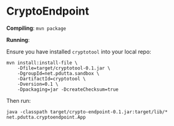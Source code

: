 # CryptoEndpoint

**Compiling**: `mvn package`

**Running**:

Ensure you have installed `cryptotool` into your local repo:

```
mvn install:install-file \
    -Dfile=target/cryptotool-0.1.jar \
    -DgroupId=net.pdutta.sandbox \
    -DartifactId=cryptotool \
    -Dversion=0.1 \
    -Dpackaging=jar -DcreateChecksum=true
```

Then run:

`java -classpath target/crypto-endpoint-0.1.jar:target/lib/* net.pdutta.cryptoendpoint.App`
